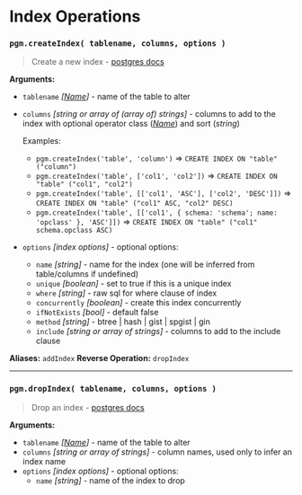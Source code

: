 # Index Operations

### `pgm.createIndex( tablename, columns, options )`

> Create a new index - [postgres docs](http://www.postgresql.org/docs/current/static/sql-createindex.html)

**Arguments:**

- `tablename` _[[Name](migrations.md#type)]_ - name of the table to alter
- `columns` _[string or array of (array of) strings]_ - columns to add to the index with optional operator class (_[Name](migrations.md#type)_) and sort (_string_)

  Examples:

  - `pgm.createIndex('table', 'column')` => `CREATE INDEX ON "table" ("column")`
  - `pgm.createIndex('table', ['col1', 'col2'])` => `CREATE INDEX ON "table" ("col1", "col2")`
  - `pgm.createIndex('table', [['col1', 'ASC'], ['col2', 'DESC']])` => `CREATE INDEX ON "table" ("col1" ASC, "col2" DESC)`
  - `pgm.createIndex('table', [['col1', { schema: 'schema'; name: 'opclass' }, 'ASC']])` => `CREATE INDEX ON "table" ("col1" schema.opclass ASC)`

- `options` _[index options]_ - optional options:
  - `name` _[string]_ - name for the index (one will be inferred from table/columns if undefined)
  - `unique` _[boolean]_ - set to true if this is a unique index
  - `where` _[string]_ - raw sql for where clause of index
  - `concurrently` _[boolean]_ - create this index concurrently
  - `ifNotExists` _[bool]_ - default false
  - `method` _[string]_ - btree | hash | gist | spgist | gin
  - `include` _[string or array of strings]_ - columns to add to the include clause

**Aliases:** `addIndex`
**Reverse Operation:** `dropIndex`

---

### `pgm.dropIndex( tablename, columns, options )`

> Drop an index - [postgres docs](http://www.postgresql.org/docs/current/static/sql-dropindex.html)

**Arguments:**

- `tablename` _[[Name](migrations.md#type)]_ - name of the table to alter
- `columns` _[string or array of strings]_ - column names, used only to infer an index name
- `options` _[index options]_ - optional options:
  - `name` _[string]_ - name of the index to drop
